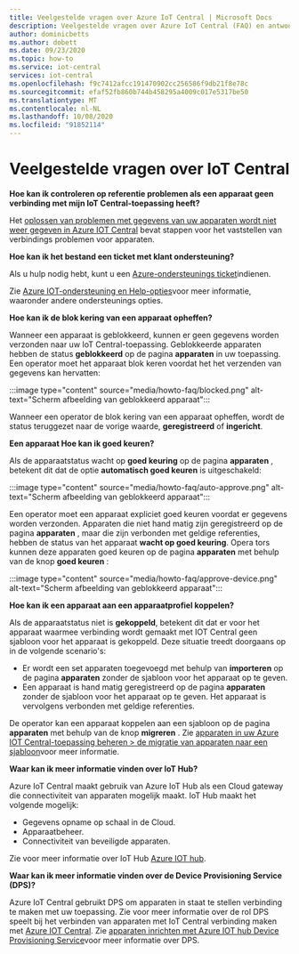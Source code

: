 ```yaml
---
title: Veelgestelde vragen over Azure IoT Central | Microsoft Docs
description: Veelgestelde vragen over Azure IoT Central (FAQ) en antwoorden
author: dominicbetts
ms.author: dobett
ms.date: 09/23/2020
ms.topic: how-to
ms.service: iot-central
services: iot-central
ms.openlocfilehash: f9c7412afcc191470902cc256586f9db21f8e78c
ms.sourcegitcommit: efaf52fb860b744b458295a4009c017e5317be50
ms.translationtype: MT
ms.contentlocale: nl-NL
ms.lasthandoff: 10/08/2020
ms.locfileid: "91852114"
---
```

# <a name="frequently-asked-questions-for-iot-central"></a>Veelgestelde vragen over IoT Central

**Hoe kan ik controleren op referentie problemen als een apparaat geen verbinding met mijn IoT Central-toepassing heeft?**

Het [oplossen van problemen met gegevens van uw apparaten wordt niet weer gegeven in Azure IOT Central](troubleshoot-connection.md) bevat stappen voor het vaststellen van verbindings problemen voor apparaten.

**Hoe kan ik het bestand een ticket met klant ondersteuning?**

Als u hulp nodig hebt, kunt u een [Azure-ondersteunings ticket](https://portal.azure.com/#create/Microsoft.Support)indienen.

Zie [Azure IOT-ondersteuning en Help-opties](../../iot-fundamentals/iot-support-help.md)voor meer informatie, waaronder andere ondersteunings opties.

**Hoe kan ik de blok kering van een apparaat opheffen?**

Wanneer een apparaat is geblokkeerd, kunnen er geen gegevens worden verzonden naar uw IoT Central-toepassing. Geblokkeerde apparaten hebben de status **geblokkeerd** op de pagina **apparaten** in uw toepassing. Een operator moet het apparaat blok keren voordat het het verzenden van gegevens kan hervatten:

:::image type="content" source="media/howto-faq/blocked.png" alt-text="Scherm afbeelding van geblokkeerd apparaat":::

Wanneer een operator de blok kering van een apparaat opheffen, wordt de status teruggezet naar de vorige waarde, **geregistreerd** of **ingericht**.

**Een apparaat Hoe kan ik goed keuren?**

Als de apparaatstatus wacht op **goed keuring** op de pagina **apparaten** , betekent dit dat de optie **automatisch goed keuren** is uitgeschakeld:

:::image type="content" source="media/howto-faq/auto-approve.png" alt-text="Scherm afbeelding van geblokkeerd apparaat":::

Een operator moet een apparaat expliciet goed keuren voordat er gegevens worden verzonden. Apparaten die niet hand matig zijn geregistreerd op de pagina **apparaten** , maar die zijn verbonden met geldige referenties, hebben de status van het apparaat **wacht op goed keuring**. Opera tors kunnen deze apparaten goed keuren op de pagina **apparaten** met behulp van de knop **goed keuren** :

:::image type="content" source="media/howto-faq/approve-device.png" alt-text="Scherm afbeelding van geblokkeerd apparaat":::

**Hoe kan ik een apparaat aan een apparaatprofiel koppelen?**

Als de apparaatstatus niet is **gekoppeld**, betekent dit dat er voor het apparaat waarmee verbinding wordt gemaakt met IOT Central geen sjabloon voor het apparaat is gekoppeld. Deze situatie treedt doorgaans op in de volgende scenario's:

- Er wordt een set apparaten toegevoegd met behulp van **importeren** op de pagina **apparaten** zonder de sjabloon voor het apparaat op te geven.
- Een apparaat is hand matig geregistreerd op de pagina **apparaten** zonder de sjabloon voor het apparaat op te geven. Het apparaat is vervolgens verbonden met geldige referenties.  

De operator kan een apparaat koppelen aan een sjabloon op de pagina **apparaten** met behulp van de knop **migreren** . Zie [apparaten in uw Azure IOT Central-toepassing beheren > de migratie van apparaten naar een sjabloon](howto-manage-devices.md)voor meer informatie.

**Waar kan ik meer informatie vinden over IoT Hub?**

Azure IoT Central maakt gebruik van Azure IoT Hub als een Cloud gateway die connectiviteit van apparaten mogelijk maakt. IoT Hub maakt het volgende mogelijk:

- Gegevens opname op schaal in de Cloud.
- Apparaatbeheer.
- Connectiviteit van beveiligde apparaten.

Zie voor meer informatie over IoT Hub [Azure IOT hub](https://docs.microsoft.com/azure/iot-hub/).

**Waar kan ik meer informatie vinden over de Device Provisioning Service (DPS)?**

Azure IoT Central gebruikt DPS om apparaten in staat te stellen verbinding te maken met uw toepassing. Zie voor meer informatie over de rol DPS speelt bij het verbinden van apparaten met IoT Central verbinding maken met [Azure IOT Central](concepts-get-connected.md). Zie [apparaten inrichten met Azure IOT hub Device Provisioning Service](../../iot-dps/about-iot-dps.md)voor meer informatie over DPS.